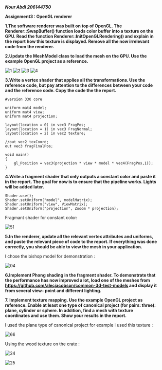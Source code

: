 ***Nour Abdi 206144750***

****Assignment3 : OpenGL renderer****

**1.The software renderer was built on top of OpenGL. The Renderer::SwapBuffer() function
loads color buffer into a texture on the GPU. Read the function Renderer::InitOpenGLRendering()
and explain in the report how this texture is displayed. Remove all the now irrelevant
code from the renderer.**

**2.Update the MeshModel class to load the mesh on the GPU. Use the example OpenGL
project as a reference.**

![1](https://user-images.githubusercontent.com/34486030/109210620-c0a8b580-77b5-11eb-9102-c2ddadcb1217.jpeg)
![2](https://user-images.githubusercontent.com/34486030/109210621-c1414c00-77b5-11eb-9c50-b01ec3434e01.jpeg)
![3](https://user-images.githubusercontent.com/34486030/109210622-c2727900-77b5-11eb-90c0-7ea985ec7f0a.jpeg)
![4](https://user-images.githubusercontent.com/34486030/109210624-c30b0f80-77b5-11eb-9333-6c10b5ac1230.jpeg)

**3.Write a vertex shader that applies all the transformations. Use the reference code, but
pay attention to the differences between your code and the reference code. Copy the code
the the report.**

```
#version 330 core

uniform mat4 model;
uniform mat4 view;
uniform mat4 projection;

layout(location = 0) in vec3 FragPos;
layout(location = 1) in vec3 FragNormal;
layout(location = 2) in vec2 texture;

//out vec2 texCoord;
out vec3 fragFinalPos;

void main()
{
    gl_Position = vec3(projection * view * model * vec4(FragPos,1));
}
```

**4.Write a fragment shader that only outputs a constant color and paste it in the report.
The goal for now is to ensure that the pipeline works. Lights will be added later.**

```
Shader.use();
Shader.setUniform("model", modelMatrix);
Shader.setUniform("view", ViewMatrix);
Shader.setUniform("projection", Zooom * projection);
```

Fragmant shader for constant color:

![51](https://user-images.githubusercontent.com/34486030/109212256-f64e9e00-77b7-11eb-9abe-b8e5355f72e9.jpeg)

**5.In the renderer, update all the relevant vertex attributes and uniforms, and paste the
relevant piece of code to the report. If everything was done correctly, you should be able
to view the mesh in your application.**

I chose the bishop model for demonstration :

![04](https://user-images.githubusercontent.com/34486030/109214891-10d64680-77bb-11eb-94cf-a10925db4587.jpeg)


**6.Implement Phong shading in the fragment shader. To demonstrate that the performance
has now improved a lot, load one of the meshes from
https://github.com/alecjacobson/common-3d-test-models and display it from several view-
point and different lighting.**

**7. Implement texture mapping. Use the example OpenGL project as reference. Enable
at least one type of canonical project (for pairs: three): plane, cylinder or sphere. In
addition, find a mesh with texture coordinates and use them. Show your results in the
report.**

I used the plane type of canonical project for example I used this texture :

![66](https://user-images.githubusercontent.com/34486030/109223079-cfe23000-77c2-11eb-994e-69b492710136.jpeg)

Using the wood texture on the crate :

![24](https://user-images.githubusercontent.com/34486030/109225046-6dd6fa00-77c5-11eb-934d-d708024b83e7.jpeg)

![25](https://user-images.githubusercontent.com/34486030/109223169-f0aa8580-77c2-11eb-84c7-64166a4a4faf.jpeg)



